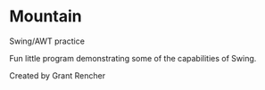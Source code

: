 # Mountain
Swing/AWT practice


Fun little program demonstrating some of the capabilities of Swing.

Created by Grant Rencher
